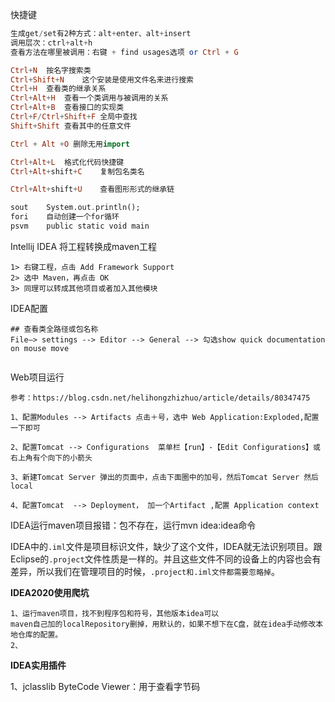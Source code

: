快捷键

```haskell
生成get/set有2种方式：alt+enter、alt+insert
调用层次：ctrl+alt+h
查看方法在哪里被调用：右键 + find usages选项 or Ctrl + G

Ctrl+N	按名字搜索类
Ctrl+Shift+N	这个安装是使用文件名来进行搜索
Ctrl+H	查看类的继承关系
Ctrl+Alt+H	查看一个类调用与被调用的关系
Ctrl+Alt+B	查看接口的实现类
Ctrl+F/Ctrl+Shift+F	全局中查找
Shift+Shift	查看其中的任意文件

Ctrl + Alt +O 删除无用import

Ctrl+Alt+L	格式化代码快捷键
Ctrl+Alt+shift+C	复制包名类名

Ctrl+Alt+shift+U	查看图形形式的继承链

sout	System.out.println();
fori	自动创建一个for循环
psvm	public static void main
```

Intellij IDEA 将工程转换成maven工程

```
1> 右键工程，点击 Add Framework Support
2> 选中 Maven，再点击 OK
3> 同理可以转成其他项目或者加入其他模块
```

IDEA配置

```shell
## 查看类全路径或包名称
File–> settings --> Editor --> General --> 勾选show quick documentation on mouse move


```



Web项目运行

```
参考：https://blog.csdn.net/helihongzhizhuo/article/details/80347475

1、配置Modules --> Artifacts 点击＋号，选中 Web Application:Exploded,配置一下即可

2、配置Tomcat --> Configurations  菜单栏【run】-【Edit Configurations】或 右上角有个向下的小箭头

3、新建Tomcat Server 弹出的页面中，点击下面圈中的加号，然后Tomcat Server 然后local

4、配置Tomcat  --> Deployment， 加一个Artifact ,配置 Application context 
```



IDEA运行maven项目报错：包不存在，运行mvn idea:idea命令



IDEA中的`.iml`文件是项目标识文件，缺少了这个文件，IDEA就无法识别项目。跟Eclipse的`.project`文件性质是一样的。并且这些文件不同的设备上的内容也会有差异，所以我们在管理项目的时候，`.project和.iml文件都需要忽略掉`。



**IDEA2020使用爬坑**

```shell
1、运行maven项目，找不到程序包和符号，其他版本idea可以
maven自己加的localRepository删掉，用默认的，如果不想下在C盘，就在idea手动修改本地仓库的配置。
2、
```



**IDEA实用插件**

1、jclasslib ByteCode Viewer：用于查看字节码



